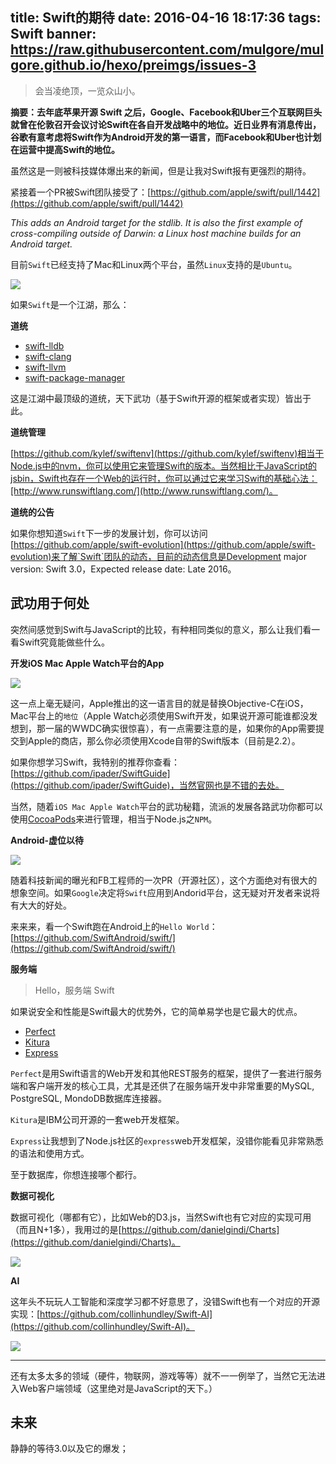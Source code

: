 title: Swift的期待
date: 2016-04-16 18:17:36
tags: Swift
banner: https://raw.githubusercontent.com/mulgore/mulgore.github.io/hexo/preimgs/issues-3
---

> 会当凌绝顶，一览众山小。

**摘要：去年底苹果开源 Swift 之后，Google、Facebook和Uber三个互联网巨头就曾在伦敦召开会议讨论Swift在各自开发战略中的地位。近日业界有消息传出，谷歌有意考虑将Swift作为Android开发的第一语言，而Facebook和Uber也计划在运营中提高Swift的地位。**

虽然这是一则被科技媒体爆出来的新闻，但是让我对Swift报有更强烈的期待。

紧接着一个PR被Swift团队接受了：[https://github.com/apple/swift/pull/1442](https://github.com/apple/swift/pull/1442)

*This adds an Android target for the stdlib. It is also the first example of cross-compiling outside of Darwin: a Linux host machine builds for an Android target.*

目前`Swift`已经支持了Mac和Linux两个平台，虽然`Linux`支持的是`Ubuntu`。

![](https://raw.githubusercontent.com/icepy/_posts/master/img/swift.png)

如果`Swift`是一个江湖，那么：

<!--more-->

**道统**

- [swift-lldb](https://github.com/apple/swift-lldb)
- [swift-clang](https://github.com/apple/swift-clang)
- [swift-llvm](https://github.com/apple/swift-llvm)
- [swift-package-manager](https://github.com/apple/swift-package-manager)

这是江湖中最顶级的道统，天下武功（基于Swift开源的框架或者实现）皆出于此。

**道统管理**

[https://github.com/kylef/swiftenv](https://github.com/kylef/swiftenv)相当于Node.js中的nvm，你可以使用它来管理Swift的版本。当然相比于JavaScript的jsbin，Swift也存在一个Web的运行时，你可以通过它来学习Swift的基础心法：[http://www.runswiftlang.com/](http://www.runswiftlang.com/)。

**道统的公告**

如果你想知道`Swift`下一步的发展计划，你可以访问[https://github.com/apple/swift-evolution](https://github.com/apple/swift-evolution)来了解`Swift`团队的动态，目前的动态信息是Development major version: Swift 3.0，Expected release date: Late 2016。

## 武功用于何处

突然间感觉到Swift与JavaScript的比较，有种相同类似的意义，那么让我们看一看Swift究竟能做些什么。

**开发iOS Mac Apple Watch平台的App**

![](https://raw.githubusercontent.com/icepy/_posts/master/img/apple.png)

这一点上毫无疑问，Apple推出的这一语言目的就是替换Objective-C在iOS，Mac平台上的`地位`（Apple Watch必须使用Swift开发，如果说开源可能谁都没发想到，那一届的WWDC确实很惊喜），有一点需要注意的是，如果你的App需要提交到Apple的商店，那么你必须使用Xcode自带的Swift版本（目前是2.2）。

如果你想学习Swift，我特别的推荐你查看：[https://github.com/ipader/SwiftGuide](https://github.com/ipader/SwiftGuide)，当然官网也是不错的去处。

当然，随着`iOS Mac Apple Watch`平台的武功秘籍，流派的发展各路武功你都可以使用[CocoaPods](https://cocoapods.org/)来进行管理，相当于Node.js之`NPM`。

**Android-虚位以待**

![](https://raw.githubusercontent.com/icepy/_posts/master/img/android.png)

随着科技新闻的曝光和FB工程师的一次PR（开源社区），这个方面绝对有很大的想象空间。如果`Google`决定将`Swift`应用到Andorid平台，这无疑对开发者来说将有大大的好处。

来来来，看一个Swift跑在Android上的`Hello World`：[https://github.com/SwiftAndroid/swift/](https://github.com/SwiftAndroid/swift/)

**服务端**

> Hello，服务端 Swift

如果说安全和性能是Swift最大的优势外，它的简单易学也是它最大的优点。

- [Perfect](https://github.com/PerfectlySoft/Perfect/)
- [Kitura](https://github.com/IBM-Swift/Kitura)
- [Express](https://github.com/crossroadlabs/Express)

`Perfect`是用Swift语言的Web开发和其他REST服务的框架，提供了一套进行服务端和客户端开发的核心工具，尤其是还供了在服务端开发中非常重要的MySQL, PostgreSQL, MondoDB数据库连接器。

`Kitura`是IBM公司开源的一套web开发框架。

`Express`让我想到了Node.js社区的`express`web开发框架，没错你能看见非常熟悉的语法和使用方式。

至于数据库，你想连接哪个都行。

**数据可视化**

数据可视化（哪都有它），比如Web的D3.js，当然Swift也有它对应的实现可用（而且N+1多），我用过的是[https://github.com/danielgindi/Charts](https://github.com/danielgindi/Charts)。

![](https://raw.githubusercontent.com/icepy/_posts/master/img/charts.png)

**AI**

这年头不玩玩人工智能和深度学习都不好意思了，没错Swift也有一个对应的开源实现：[https://github.com/collinhundley/Swift-AI](https://github.com/collinhundley/Swift-AI)。

![](https://raw.githubusercontent.com/icepy/_posts/master/img/ai.png)

------

还有太多太多的领域（硬件，物联网，游戏等等）就不一一例举了，当然它无法进入Web客户端领域（这里绝对是JavaScript的天下。）

## 未来

静静的等待3.0以及它的爆发；
